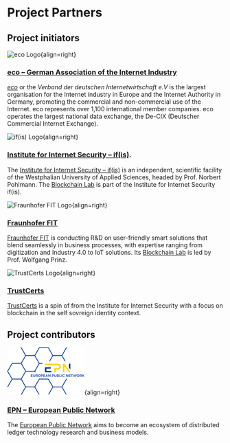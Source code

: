 # Project Partners

## Project initiators

![eco Logo](https://raw.githubusercontent.com/internet-sicherheit/eBGF/main/overrides/assets/eco-logo.png){align=right}
### [eco – German Association of the Internet Industry](https://international.eco.de/about-eco/) 
[*eco*](https://international.eco.de/about-eco/) or the *Verband der deutschen Internetwirtschaft e.V* is the largest organisation for the Internet industry in Europe and the Internet Authority in Germany, promoting the commercial and non-commercial use of the Internet. eco represents over 1,100 international member companies. eco operates the largest national data exchange, the De-CIX (Deutscher Commercial Internet Exchange).

![if(is) Logo](https://www.internet-sicherheit.de/fileadmin/_processed_/2/9/csm_ifis-logo_977fe1fd11.png){align=right}
### [Institute for Internet Security – if(is)](https://www.internet-sicherheit.de/).
The [Institute for Internet Security – if(is)](https://www.internet-sicherheit.de/) is an independent, scientific facility of the Westphalian University of Applied Sciences, headed by Prof. Norbert Pohlmann. The [Blockchain Lab](https://bl.internet-sicherheit.de/) is part of the Institute for Internet Security if(is).

![Fraunhofer FIT Logo](https://www.fit.fraunhofer.de/content/dam/fit/fit.svg){align=right}
### [Fraunhofer FIT](https://www.fit.fraunhofer.de/)
[Fraunhofer FIT](https://www.fit.fraunhofer.de/) is conducting R&D on user-friendly smart solutions that blend seamlessly in business processes, with expertise ranging from digitization and Industry 4.0 to IoT solutions. Its [Blockchain Lab](https://www.fit.fraunhofer.de/en/fb/cscw/blockchain.html) is led by Prof. Wolfgang Prinz.

![TrustCerts Logo](https://www.trustcerts.de/wp-content/uploads/2021/05/Logo-1.svg){align=right}
### [TrustCerts](https://www.trustcerts.de/)
[TrustCerts](https://www.trustcerts.de/) is a spin of from the Institute for Internet Security with a focus on blockchain in the self sovreign identity context.

## Project contributors

![EPN Logo](https://raw.githubusercontent.com/internet-sicherheit/eBGF/main/overrides/assets/EPN-logo-180.png){align=right}
### [EPN – European Public Network](https://e-p-n.eu/)
The [European Public Network](https://e-p-n.eu/) aims to become an ecosystem of distributed ledger technology research and business models. 

